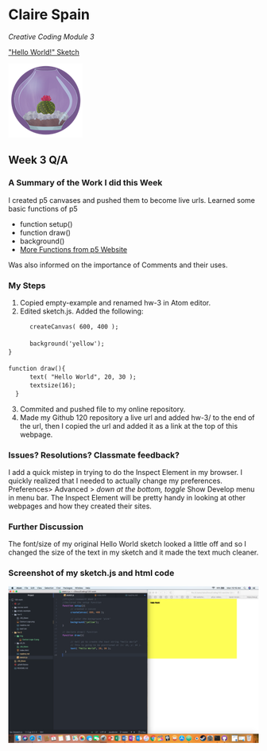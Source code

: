 # Claire Spain
*Creative Coding Module 3*

["Hello World!" Sketch](https://clarissaspain.github.io/120-work/hw-3/)

![Baby Cactus](img/Cactus-Logo-2.png "Caspian")

## Week 3 Q/A
### A Summary of the Work I did this Week
I created p5 canvases and pushed them to become live urls. Learned some basic functions of p5
  - function setup()
  - function draw()
  - background()
  - [More Functions from p5 Website](https://p5js.org/reference/)

Was also informed on the importance of Comments and their uses.
### My Steps
1. Copied empty-example and renamed hw-3 in Atom editor.
2. Edited sketch.js. Added the following:

  ```html
        createCanvas( 600, 400 );

        background('yellow');
  }

  function draw(){
        text( "Hello World", 20, 30 );
        textsize(16);
    }
  ```
3. Commited and pushed file to my online repository.
4. Made my Github 120 repository a live url and added hw-3/ to the end of the url, then I copied the url and added it as a link at the top of this webpage.

### Issues? Resolutions? Classmate feedback?
I add a quick mistep in trying to do the Inspect Element in my browser. I quickly realized that I needed to actually change my preferences. Preferences> Advanced > *down at the bottom, toggle* Show Develop menu in menu bar. The Inspect Element will be pretty handy in looking at other webpages and how they created their sites.

### Further Discussion
The font/size of my original Hello World sketch looked a little off and so I changed the size of the text in my sketch and it made the text much cleaner.

### Screenshot of my sketch.js and html code
![Screenshot of Sketch and html code in editor](img/hw-3_editor.png)
